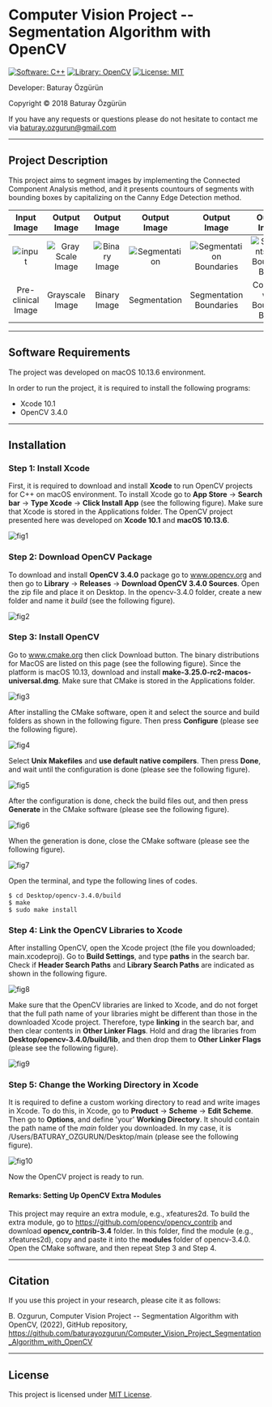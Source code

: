 # Computer Vision Project -- Segmentation Algorithm with OpenCV
[![Software: C++](https://img.shields.io/badge/Software-C%2B%2B-blue)](http://www.cplusplus.org/)  [![Library: OpenCV](https://img.shields.io/badge/Library-OpenCV-green)](https://www.opencv.org/) [![License: MIT](https://img.shields.io/badge/License-MIT-lightgrey)](https://mit-license.org/) 

Developer: Baturay Özgürün

Copyright © 2018 Baturay Özgürün

If you have any requests or questions please do not hesitate to contact me via baturay.ozgurun@gmail.com

---

## Project Description

This project aims to segment images by implementing the Connected Component Analysis method, and it presents countours of segments with bounding boxes by capitalizing on the Canny Edge Detection method.

| Input Image | Output Image | Output Image | Output Image | Output Image | Output Image | 
| :---: | :---: | :---: | :---: | :---: | :---: | 
| ![input](https://user-images.githubusercontent.com/76174639/199262736-13925682-9c3e-468d-9af7-834e94c84277.jpg) | ![Gray Scale Image](https://user-images.githubusercontent.com/76174639/199262762-cb66e544-4c71-4905-aaca-f0cf952200d2.jpg) | ![Binary Image](https://user-images.githubusercontent.com/76174639/199262772-57ada3c6-a598-4a97-b36e-3974d73b50c5.jpg) | ![Segmentation](https://user-images.githubusercontent.com/76174639/199262817-92c172b9-7861-49a8-a6a3-d6213419501f.jpg) | ![Segmentation Boundaries](https://user-images.githubusercontent.com/76174639/199262840-96f29ca7-05c5-4670-a54b-cd7570b5646c.jpg) | ![Segments with Bounding Boxes](https://user-images.githubusercontent.com/76174639/199262852-8bcfc1fb-d8be-49fd-912a-6ddb55549a94.jpg) |
| Pre-clinical Image | Grayscale Image | Binary Image | Segmentation | Segmentation Boundaries | Contours with Bounding Boxes | 

---

## Software Requirements

The project was developed on macOS 10.13.6 environment. 

In order to run the project, it is required to install the following programs:
- Xcode 10.1
- OpenCV 3.4.0

---

## Installation

### Step 1: Install Xcode
First, it is required to download and install **Xcode** to run OpenCV projects for C++ on macOS environment. To install Xcode go to **App Store** -> **Search bar** -> **Type Xcode** -> **Click Install App** (see the following figure). Make sure that Xcode is stored in the Applications folder. The OpenCV project presented here was developed on **Xcode 10.1** and **macOS 10.13.6**.

![fig1](https://user-images.githubusercontent.com/76174639/197363657-32774932-cf69-407a-b30e-f058c19f1d61.png)

### Step 2: Download OpenCV Package
To download and install **OpenCV 3.4.0** package go to www.opencv.org and then go to **Library** -> **Releases** -> **Download OpenCV 3.4.0 Sources**. Open the zip file and place it on Desktop. In the opencv-3.4.0 folder, create a new folder and name it *build* (see the following figure).

![fig2](https://user-images.githubusercontent.com/76174639/197363690-788fce3a-d926-4c46-87b5-00680dc9ab35.png)

### Step 3: Install OpenCV
Go to www.cmake.org then click Download button. The binary distributions for MacOS are listed on this page (see the following figure). Since the platform is macOS 10.13, download and install **make-3.25.0-rc2-macos-universal.dmg**. Make sure that CMake is stored in the Applications folder.

![fig3](https://user-images.githubusercontent.com/76174639/197363696-e8b0fe57-9071-481e-abee-883fa1ca9bfe.png)

After installing the CMake software, open it and select the source and build folders as shown in the following figure. Then press **Configure** (please see the following figure).

![fig4](https://user-images.githubusercontent.com/76174639/197363701-1b20712b-bb4a-4c84-b821-d9477b289b8d.png)

Select **Unix Makefiles** and **use default native compilers**. Then press **Done**, and wait until the configuration is done (please see the following figure).

![fig5](https://user-images.githubusercontent.com/76174639/197363740-df8a5e2c-2088-4e64-87c8-b6facad92787.png)

After the configuration is done, check the build files out, and then press **Generate** in the CMake software (please see the following figure). 

![fig6](https://user-images.githubusercontent.com/76174639/197363705-6d8c75e5-53fc-4fc1-a0dd-26f731515349.png)

When the generation is done, close the CMake software (please see the following figure). 

![fig7](https://user-images.githubusercontent.com/76174639/197363706-f4f97304-9c75-4844-93d4-9a3aaeb92dbc.png)

Open the terminal, and type the following lines of codes.

``` 
$ cd Desktop/opencv-3.4.0/build
$ make
$ sudo make install
```

### Step 4: Link the OpenCV Libraries to Xcode

After installing OpenCV, open the Xcode project (the file you downloaded; main.xcodeproj). Go to **Build Settings**, and type **paths** in the search bar. Check if **Header Search Paths** and **Library Search Paths** are indicated as shown in the following figure. 

![fig8](https://user-images.githubusercontent.com/76174639/197363708-677a6925-52eb-44e3-99b1-441271f40751.png)

Make sure that the OpenCV libraries are linked to Xcode, and do not forget that the full path name of your libraries might be different than those in the downloaded Xcode project. Therefore, type **linking** in the search bar, and then clear contents in **Other Linker Flags**. Hold and drag the libraries from **Desktop/opencv-3.4.0/build/lib**, and then drop them to **Other Linker Flags** (please see the following figure).

![fig9](https://user-images.githubusercontent.com/76174639/197363714-ab300d14-0022-4c13-9fc9-ffeca5c789a1.png)

### Step 5: Change the Working Directory in Xcode

It is required to define a custom working directory to read and write images in Xcode. To do this, in Xcode, go to **Product** -> **Scheme** -> **Edit Scheme**. Then go to **Options**, and define 'your' **Working Directory**. It should contain the path name of the *main* folder you downloaded. In my case, it is /Users/BATURAY_OZGURUN/Desktop/main (please see the following figure).

![fig10](https://user-images.githubusercontent.com/76174639/197363718-feaa4af1-9e7c-4512-919a-1422d431dd3a.png)

Now the OpenCV project is ready to run.

#### Remarks: Setting Up OpenCV Extra Modules

This project may require an extra module, e.g., xfeatures2d. To build the extra module, go to https://github.com/opencv/opencv_contrib and download **opencv_contrib-3.4** folder. In this folder, find the module (e.g., xfeatures2d), copy and paste it into the **modules** folder of opencv-3.4.0. Open the CMake software, and then repeat Step 3 and Step 4.

---

## Citation

If you use this project in your research, please cite it as follows:

B. Ozgurun, Computer Vision Project -- Segmentation Algorithm with OpenCV, (2022), GitHub repository, https://github.com/baturayozgurun/Computer_Vision_Project_Segmentation_Algorithm_with_OpenCV

---

## License

This project is licensed under [MIT License](https://mit-license.org/).
